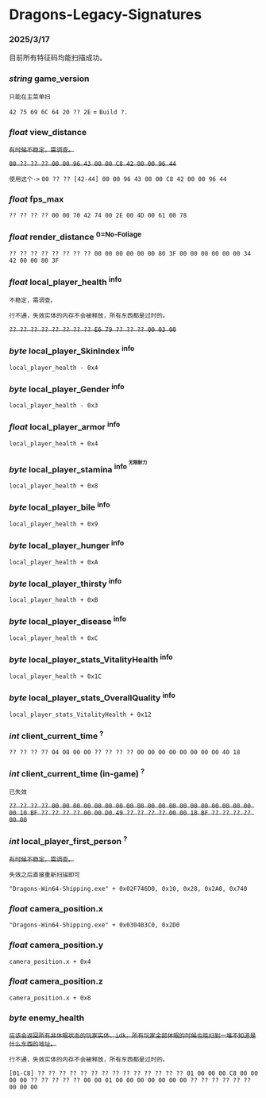 # Dragons-Legacy-Signatures

### 2025/3/17

目前所有特征码均能扫描成功。

### *string* game_version
`只能在主菜单扫`

`42 75 69 6C 64 20 ?? 2E` = `Build ?.`

### *float* view_distance
~~`有时候不稳定，需调查。`~~

~~`00 ?? ?? ?? 00 00 96 43 00 00 C8 42 00 00 96 44`~~

`使用这个->` `00 ?? ?? [42-44] 00 00 96 43 00 00 C8 42 00 00 96 44`

### *float* fps_max
`?? ?? ?? ?? 00 00 70 42 74 00 2E 00 4D 00 61 00 78`

### *float* render_distance <sup>0=No-Foliage</sup>
`?? ?? ?? ?? ?? ?? ?? ?? 00 00 00 00 00 00 80 3F 00 00 00 00 00 00 34 42 00 00 80 3F`

### *float* local_player_health <sup>info<sup>
`不稳定，需调查。`

`行不通，失效实体的内存不会被释放，所有东西都是过时的。`

~~`?? ?? ?? ?? ?? ?? ?? ?? E6 79 ?? ?? ?? 00 03 00`~~

### *byte* local_player_SkinIndex <sup>info<sup>
`local_player_health - 0x4`

### *byte* local_player_Gender <sup>info<sup>
`local_player_health - 0x3`

### *float* local_player_armor <sup>info<sup>
`local_player_health + 0x4`

### *byte* local_player_stamina <sup>info<sup> <sup>无限耐力<sup> 
`local_player_health + 0x8`

### *byte* local_player_bile <sup>info<sup>
`local_player_health + 0x9`

### *byte* local_player_hunger <sup>info<sup>
`local_player_health + 0xA`

### *byte* local_player_thirsty <sup>info<sup>
`local_player_health + 0xB`

### *byte* local_player_disease <sup>info<sup>
`local_player_health + 0xC`

### *byte* local_player_stats_VitalityHealth <sup>info<sup>
`local_player_health + 0x1C`

### *byte* local_player_stats_OverallQuality <sup>info<sup>
`local_player_stats_VitalityHealth + 0x12`

### *int* client_current_time <sup>?</sup>
`?? ?? ?? ?? 04 08 00 00 ?? ?? ?? ?? 00 00 00 00 00 00 00 00 40 18`

### *int* client_current_time (in-game) <sup>?</sup>
`已失效`

~~`?? ?? ?? ?? 00 00 00 00 00 00 00 00 00 00 00 00 00 00 00 00 00 00 00 00 10 BF ?? ?? ?? ?? 00 00 D0 49 ?? ?? ?? ?? 00 00 18 BF ?? ?? ?? ?? 00 00`~~

### *int* local_player_first_person <sup>?</sup>
~~`有时候不稳定，需调查。`~~

`失效之后直接重新扫描即可`

`"Dragons-Win64-Shipping.exe" + 0x02F746D0, 0x10, 0x28, 0x2A0, 0x740`

### *float* camera_position.x

`"Dragons-Win64-Shipping.exe" + 0x0304B3C0, 0x2D0`

### *float* camera_position.y

`camera_position.x + 0x4`

### *float* camera_position.z

`camera_position.x + 0x8`

### *byte* enemy_health
~~`应该会返回所有非休眠状态的玩家实体，idk，所有玩家全部休眠的时候也能扫到一堆不知道是什么东西的地址。`~~

`行不通，失效实体的内存不会被释放，所有东西都是过时的。`

`[01-C8] ?? ?? ?? ?? ?? ?? ?? ?? ?? ?? ?? ?? ?? ?? 01 00 00 00 C8 00 00 00 00 ?? ?? ?? ?? ?? 00 00 01 00 00 00 00 00 00 00 ?? ?? ?? ?? ?? ?? 00 00 00`
